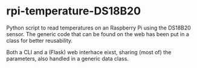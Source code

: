 # rpi-temperature-DS18B20
Python script to read temperatures on an Raspberry Pi using the DS18B20 sensor. The generic code that can be found on the web has been put in a class for better reusability.

Both a CLI and a (Flask) web interhace eixst, sharing (most of) the parameters, also handled in a generic data class.
